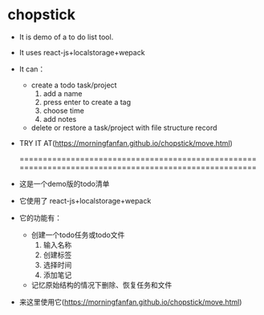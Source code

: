 # chopstick

* It is demo of a to do list tool.
* It uses react-js+localstorage+wepack
* It can： 
  * create a todo task/project
    1. add a name
    2. press enter to create a tag
    3. choose time
    4. add notes
  * delete or restore a task/project with file structure record
* TRY IT AT(https://morningfanfan.github.io/chopstick/move.html)
  
  ======================================================================================================
  
* 这是一个demo版的todo清单
* 它使用了 react-js+localstorage+wepack
* 它的功能有： 
  * 创建一个todo任务或todo文件
    1. 输入名称
    2. 创建标签
    3. 选择时间
    4. 添加笔记
  * 记忆原始结构的情况下删除、恢复任务和文件
* 来这里使用它(https://morningfanfan.github.io/chopstick/move.html)
